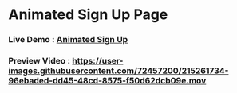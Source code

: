 # Animated Sign Up Page

### Live Demo : [Animated Sign Up](https://mrthnby.github.io/animated_sign_up/#/)

### Preview Video : https://user-images.githubusercontent.com/72457200/215261734-96ebaded-dd45-48cd-8575-f50d62dcb09e.mov



